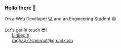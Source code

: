 ### Hello there 👋 
I'm a Web Developer 💻 and an Engineering Student 😃
<!--
**raghadsam/raghadsam** is a ✨ _special_ ✨ repository because its `README.md` (this file) appears on your GitHub profile.

Here are some ideas to get you started:

- 🔭 I’m currently working on ...
- 🌱 I’m currently learning ...
- 👯 I’m looking to collaborate on ...
- 🤔 I’m looking for help with ...
- 💬 Ask me about ...
- 📫 How to reach me: ...
- 😄 Pronouns: ...
- ⚡ Fun fact: ...
-->
Let's get in touch 😎! </br>
&nbsp; &nbsp; &nbsp;  [LinkedIn](https://www.linkedin.com/in/raghad-al-samrout)
 </br> &nbsp; &nbsp;  &nbsp; raghad77samrout@gmail.com
